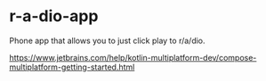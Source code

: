 # r-a-dio-app
Phone app that allows you to just click play to r/a/dio. 


https://www.jetbrains.com/help/kotlin-multiplatform-dev/compose-multiplatform-getting-started.html
